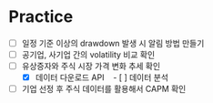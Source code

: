 # Practice
- [ ] 일정 기준 이상의 drawdown 발생 시 알림 방법 만들기 
- [ ] 공기업, 사기업 간의 volatility 비교 확인 
- [ ] 유상증자와 주식 시장 가격 변화 추세 확인
    - [X] 데이터 다운로드 API 
    - [ ] 데이터 분석 
- [ ] 기업 선정 후 주식 데이터를 활용해서 CAPM 확인 
